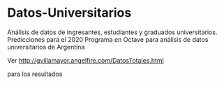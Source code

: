 Datos-Universitarios
====================

Análisis de datos de ingresantes, estudiantes y graduados universitarios. Predicciones para el 2020
Programa en Octave para análisis de datos universitarios de Argentina

Ver http://gvillamayor.angelfire.com/DatosTotales.html

para los resultados
